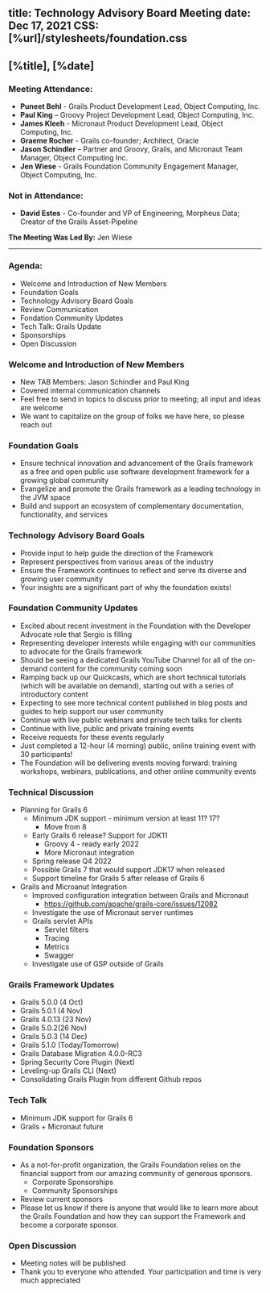 title: Technology Advisory Board Meeting
date: Dec 17, 2021
CSS: [%url]/stylesheets/foundation.css
---

## [%title], [%date]

### Meeting Attendance:

* **Puneet Behl** - Grails Product Development Lead, Object Computing, Inc.
* **Paul King** – Groovy Project Development Lead, Object Computing, Inc.
* **James Kleeh** - Micronaut Product Development Lead, Object Computing, Inc.
* **Graeme Rocher** - Grails co-founder; Architect, Oracle
* **Jason Schindler** – Partner and Groovy, Grails, and Micronaut Team Manager, Object Computing Inc.
* **Jen Wiese** - Grails Foundation Community Engagement Manager, Object Computing, Inc.

### Not in Attendance:

* **David Estes** - Co-founder and VP of Engineering, Morpheus Data; Creator of the Grails Asset-Pipeline

**The Meeting Was Led By:** Jen Wiese

***

### Agenda:

* Welcome and Introduction of New Members
* Foundation Goals
* Technology Advisory Board Goals
* Review Communication
* Fondation Community Updates
* Tech Talk: Grails Update
* Sponsorships
* Open Discussion

### Welcome and Introduction of New Members

* New TAB Members: Jason Schindler and Paul King
* Covered internal communication channels
* Feel free to send in topics to discuss prior to meeting; all input and ideas are welcome
* We want to capitalize on the group of folks we have here, so please reach out

### Foundation Goals

* Ensure technical innovation and advancement of the Grails framework as a free and open public use software development framework for a growing global community
* Evangelize and promote the Grails framework as a leading technology in the JVM space
* Build and support an ecosystem of complementary documentation, functionality, and services

### Technology Advisory Board Goals

* Provide input to help guide the direction of the Framework
* Represent perspectives from various areas of the industry
* Ensure the Framework continues to reflect and serve its diverse and growing user community
* Your insights are a significant part of why the foundation exists!

### Foundation Community Updates

* Excited about recent investment in the Foundation with the Developer Advocate role that Sergio is filling
* Representing developer interests while engaging with our communities to advocate for the Grails framework
* Should be seeing a dedicated Grails YouTube Channel for all of the on-demand content for the community coming soon
* Ramping back up our Quickcasts, which are short technical tutorials (which will be available on demand), starting out with a series of introductory content
* Expecting to see more technical content published in blog posts and guides to help support our user community
* Continue with live public webinars and private tech talks for clients
* Continue with live, public and private training events
* Receive requests for these events regularly
* Just completed a 12-hour (4 morning) public, online training event with 30 participants!
* The Foundation will be delivering events moving forward: training workshops, webinars, publications, and other online community events

### Technical Discussion

* Planning for Grails 6
    * Minimum JDK support - minimum version at least 11? 17?
        * Move from 8
    * Early Grails 6 release? Support for JDK11
        * Groovy 4 - ready early 2022
        * More Micronaut integration
    * Spring release Q4 2022
    * Possible Grails 7 that would support JDK17 when released
    * Support timeline for Grails 5 after release of Grails 6
* Grails and Microanut Integration
    * Improved configuration integration between Grails and Micronaut
        * https://github.com/apache/grails-core/issues/12082
    * Investigate the use of Micronaut server runtimes
    * Grails servlet APIs
        * Servlet filters
        * Tracing
        * Metrics
        * Swagger
    * Investigate use of GSP outside of Grails

### Grails Framework Updates

* Grails 5.0.0 (4 Oct)
* Grails 5.0.1 (4 Nov)
* Grails 4.0.13 (23 Nov)
* Grails 5.0.2(26 Nov)
* Grails 5.0.3 (14 Dec)
* Grails 5.1.0 (Today/Tomorrow)
* Grails Database Migration 4.0.0-RC3
* Spring Security Core Plugin (Next)
* Leveling-up Grails CLI (Next)
* Consolidating Grails Plugin from different Github repos

### Tech Talk

* Minimum JDK support for Grails 6
* Grails + Micronaut future

### Foundation Sponsors

* As a not-for-profit organization, the Grails Foundation relies on the financial support from our amazing community of generous sponsors.
    * Corporate Sponsorships
    * Community Sponsorships
* Review current sponsors
* Please let us know if there is anyone that would like to learn more about the Grails Foundation and how they can support the Framework and become a corporate sponsor.


### Open Discussion

* Meeting notes will be published
* Thank you to everyone who attended. Your participation and time is very much appreciated
